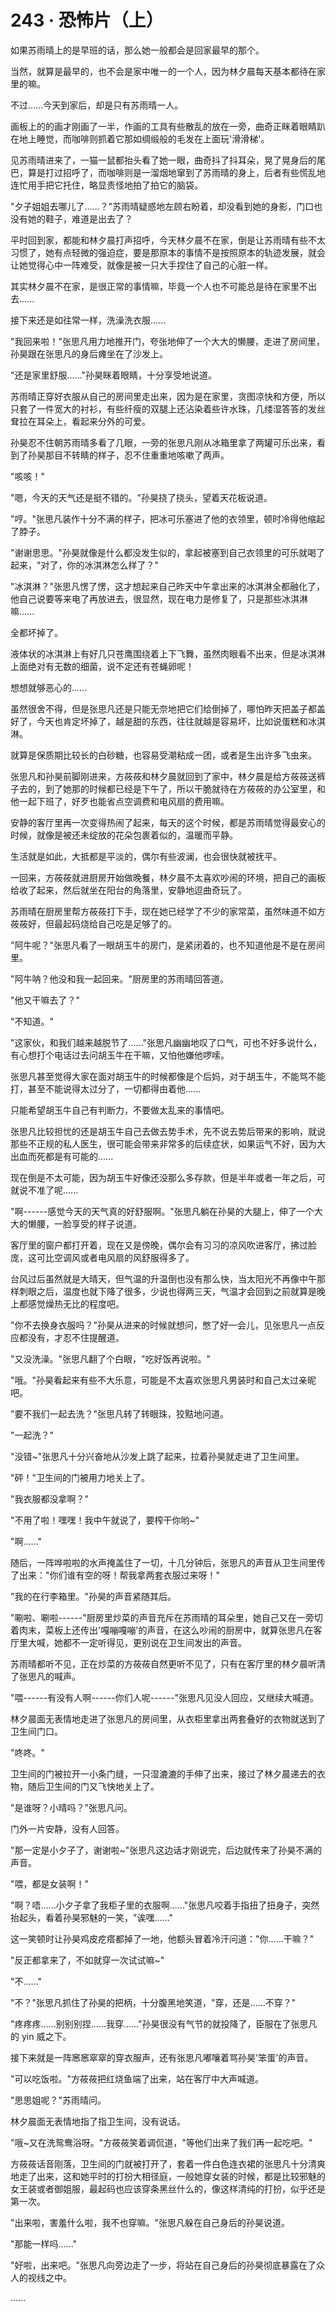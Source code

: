 <link rel="stylesheet" href="../styles/text.css" />
<h1>243 · 恐怖片（上）</h1>

如果苏雨晴上的是早班的话，那么她一般都会是回家最早的那个。

当然，就算是最早的，也不会是家中唯一的一个人，因为林夕晨每天基本都待在家里的嘛。

不过......今天到家后，却是只有苏雨晴一人。

画板上的的画才刚画了一半，作画的工具有些散乱的放在一旁，曲奇正眯着眼睛趴在地上睡觉，而咖啡则抓着它那如绸缎般的毛发在上面玩'滑滑梯'。

见苏雨晴进来了，一猫一鼠都抬头看了她一眼，曲奇抖了抖耳朵，晃了晃身后的尾巴，算是打过招呼了，而咖啡则是一溜烟地窜到了苏雨晴的身上，后者有些慌乱地连忙用手把它托住，略显责怪地拍了拍它的脑袋。

"夕子姐姐去哪儿了......？"苏雨晴疑惑地左顾右盼着，却没看到她的身影，门口也没有她的鞋子，难道是出去了？

平时回到家，都能和林夕晨打声招呼，今天林夕晨不在家，倒是让苏雨晴有些不太习惯了，她有点轻微的强迫症，要是那原本的事情不是按照原本的轨迹发展，就会让她觉得心中一阵难受，就像是被一只大手捏住了自己的心脏一样。

其实林夕晨不在家，是很正常的事情嘛，毕竟一个人也不可能总是待在家里不出去......

接下来还是如往常一样，洗澡洗衣服......

"我回来啦！"张思凡用力地推开门，夸张地伸了一个大大的懒腰，走进了房间里，孙昊跟在张思凡的身后瘫坐在了沙发上。

"还是家里舒服......"孙昊眯着眼睛，十分享受地说道。

苏雨晴正穿好衣服从自己的房间里走出来，因为是在家里，贪图凉快和方便，所以只套了一件宽大的衬衫，有些纤瘦的双腿上还沾染着些许水珠，几缕湿答答的发丝耷拉在耳朵上，看起来分外的可爱。

孙昊忍不住朝苏雨晴多看了几眼，一旁的张思凡刚从冰箱里拿了两罐可乐出来，看到了孙昊那目不转睛的样子，忍不住重重地咳嗽了两声。

"咳咳！"

"嗯，今天的天气还是挺不错的。"孙昊挠了挠头，望着天花板说道。

"哼。"张思凡装作十分不满的样子，把冰可乐塞进了他的衣领里，顿时冷得他缩起了脖子。

"谢谢思思。"孙昊就像是什么都没发生似的，拿起被塞到自己衣领里的可乐就喝了起来，"对了，你的冰淇淋怎么样了？"

"冰淇淋？"张思凡愣了愣，这才想起来自己昨天中午拿出来的冰淇淋全都融化了，他自己说要等来电了再放进去，很显然，现在电力是修复了，只是那些冰淇淋嘛......

全都坏掉了。

液体状的冰淇淋上有好几只苍鹰围绕着上下飞舞，虽然肉眼看不出来，但是冰淇淋上面绝对有无数的细菌，说不定还有苍蝇卵呢！

想想就够恶心的......

虽然很舍不得，但是张思凡还是只能无奈地把它们给倒掉了，哪怕昨天把盖子都盖好了，今天也肯定坏掉了，越是甜的东西，往往就越是容易坏，比如说蛋糕和冰淇淋。

就算是保质期比较长的白砂糖，也容易受潮粘成一团，或者是生出许多飞虫来。

张思凡和孙昊前脚刚进来，方莜莜和林夕晨就回到了家中，林夕晨是给方莜莜送裤子去的，到了她那的时候都已经是下午了，所以干脆就待在方莜莜的办公室里，和他一起下班了，好歹也能省点空调费和电风扇的费用嘛。

安静的客厅里再一次变得热闹了起来，每天的这个时候，都是苏雨晴觉得最安心的时候，就像是被还未绽放的花朵包裹着似的，温暖而平静。

生活就是如此，大抵都是平淡的，偶尔有些波澜，也会很快就被抚平。

一回来，方莜莜就进厨房开始做晚餐，林夕晨不太喜欢吵闹的环境，把自己的画板给收了起来，然后就坐在阳台的角落里，安静地逗曲奇玩了。

苏雨晴在厨房里帮方莜莜打下手，现在她已经学了不少的家常菜，虽然味道不如方莜莜好，但最起码烧给自己吃是足够了的。

"阿牛呢？"张思凡看了一眼胡玉牛的房门，是紧闭着的，也不知道他是不是在房间里。

"阿牛呐？他没和我一起回来。"厨房里的苏雨晴回答道。

"他又干嘛去了？"

"不知道。"

"这家伙，和我们越来越脱节了......"张思凡幽幽地叹了口气，可也不好多说什么，有心想打个电话过去问胡玉牛在干嘛，又怕他嫌他啰嗦。

张思凡甚至觉得大家在面对胡玉牛的时候都像是个后妈，对于胡玉牛，不能骂不能打，甚至不能说得太过分了，一切都得由着他......

只能希望胡玉牛自己有判断力，不要做太乱来的事情吧。

张思凡比较担忧的还是胡玉牛自己去做去势手术，先不说去势后带来的影响，就说那些不正规的私人医生，很可能会带来非常多的后续症状，如果运气不好，因为大出血而死都是有可能的......

现在倒是不太可能，因为胡玉牛好像还没那么多存款，但是半年或者一年之后，可就说不准了呢......

"啊------感觉今天的天气真的好舒服啊。"张思凡躺在孙昊的大腿上，伸了一个大大的懒腰，一脸享受的样子说道。

客厅里的窗户都打开着，现在又是傍晚，偶尔会有习习的凉风吹进客厅，拂过脸庞，这可比空调风或者电风扇的风舒服得多了。

台风过后虽然就是大晴天，但气温的升温倒也没有那么快，当太阳光不再像中午那样刺眼之后，温度也就下降了很多，少说也得两三天，气温才会回到之前就算是晚上都感觉燥热无比的程度吧。

"你不去换身衣服吗？"孙昊从进来的时候就想问，憋了好一会儿，见张思凡一点反应都没有，才忍不住提醒道。

"又没洗澡。"张思凡翻了个白眼，"吃好饭再说啦。"

"哦。"孙昊看起来有些不大乐意，可能是不太喜欢张思凡男装时和自己太过亲昵吧。

"要不我们一起去洗？"张思凡转了转眼珠，狡黠地问道。

"一起洗？"

"没错\~"张思凡十分兴奋地从沙发上跳了起来，拉着孙昊就走进了卫生间里。

"砰！"卫生间的门被用力地关上了。

"我衣服都没拿啊？"

"不用了啦！嘿嘿！我中午就说了，要榨干你哟\~"

"啊......"

随后，一阵哗啦啦的水声掩盖住了一切，十几分钟后，张思凡的声音从卫生间里传了出来："你们谁有空的呀！帮我拿两套衣服过来呀！"

"我的在行李箱里。"孙昊的声音紧随其后。

"唰啦、唰啦------"厨房里炒菜的声音充斥在苏雨晴的耳朵里，她自己又在一旁切着肉末，菜板上还传出'嘎嘣嘎嘣'的声音，在这么吵闹的厨房中，就算张思凡在客厅里大喊，她都不一定听得见，更别说在卫生间发出的声音。

苏雨晴都听不见，正在炒菜的方莜莜自然更听不见了，只有在客厅里的林夕晨听清了张思凡的喊声。

"喂------有没有人啊------你们人呢------"张思凡见没人回应，又继续大喊道。

林夕晨面无表情地走进了张思凡的房间里，从衣柜里拿出两套叠好的衣物就送到了卫生间门口。

"咚咚。"

卫生间的门被拉开一小条门缝，一只湿漉漉的手伸了出来，接过了林夕晨递去的衣物，随后卫生间的门又飞快地关上了。

"是谁呀？小晴吗？"张思凡问。

门外一片安静，没有人回答。

"那一定是小夕子了，谢谢啦\~"张思凡这边话才刚说完，后边就传来了孙昊不满的声音。

"喂，都是女装啊！"

"啊？唔......小夕子拿了我柜子里的衣服啊......"张思凡咬着手指扭了扭身子，突然抬起头，看着孙昊邪魅的一笑，"诶嘿......"

这一笑顿时让孙昊鸡皮疙瘩都掉了一地，他额头冒着冷汗问道："你......干嘛？"

"反正都拿来了，不如就穿一次试试嘛\~"

"不......"

"不？"张思凡抓住了孙昊的把柄，十分腹黑地笑道，"穿，还是......不穿？"

"疼疼疼......别别别捏......我穿......"孙昊很没有气节的就投降了，臣服在了张思凡的 yin 威之下。

接下来就是一阵窸窸窣窣的穿衣服声，还有张思凡嘟嚷着骂孙昊'笨蛋'的声音。

"可以吃饭啦。"方莜莜把红烧鱼端了出来，站在客厅中大声喊道。

"思思姐呢？"苏雨晴问。

林夕晨面无表情地指了指卫生间，没有说话。

"哦\~又在洗鸳鸯浴呀。"方莜莜笑着调侃道，"等他们出来了我们再一起吃吧。"

方莜莜话音刚落，卫生间的门就被打开了，套着一件白色连衣裙的张思凡十分清爽地走了出来，这和她平时的打扮大相径庭，一般她穿女装的时候，都是比较邪魅的女王装或者御姐服，最起码也应该穿条黑丝什么的，像这样清纯的打扮，似乎还是第一次。

"出来啦，害羞什么啦，我不也穿嘛。"张思凡躲在自己身后的孙昊说道。

"那能一样吗......"

"好啦，出来吧。"张思凡向旁边走了一步，将站在自己身后的孙昊彻底暴露在了众人的视线之中。

......
